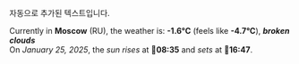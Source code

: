 
자동으로 추가된 텍스트입니다.

<!--START_SECTION:weather:moscow-->
Currently in **Moscow** (RU), the weather is: **-1.6°C** (feels like **-4.7°C**), ***broken clouds***<br/>
On *January 25, 2025*, the *sun rises* at 🌅**08:35** and *sets* at 🌇**16:47**.
<!--END_SECTION:weather-->
